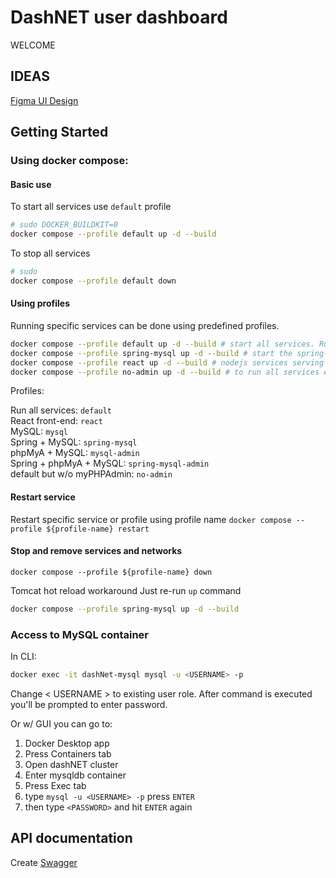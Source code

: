 # DashNET user dashboard

WELCOME

## IDEAS

[Figma UI Design](https://www.figma.com/file/5gYGYXs1BT93FdimScGZBo/DashNET?type=design&node-id=0%3A1&mode=design&t=Qkd4mO0Bza1LK9kD-1)

## Getting Started

### Using docker compose:

#### Basic use
To start all services use `default` profile

```bash
# sudo DOCKER_BUILDKIT=0
docker compose --profile default up -d --build
```

To stop all services

```bash
# sudo
docker compose --profile default down

```

#### Using profiles

Running specific services can be done using predefined profiles.

```bash
docker compose --profile default up -d --build # start all services. Run compose in detached mode (-d)
docker compose --profile spring-mysql up -d --build # start the spring-be and mysqldb services (spring-be depends on mysqldb service)
docker compose --profile react up -d --build # nodejs services serving fe
docker compose --profile no-admin up -d --build # to run all services except phpMyAdmin.
```

Profiles: <br>

Run all services: `default` <br>
React front-end: `react` <br>
MySQL: 			 `mysql` <br>
Spring + MySQL:  `spring-mysql` <br>
phpMyA + MySQL:  `mysql-admin` <br>
Spring + phpMyA + MySQL:  `spring-mysql-admin` <br>
default but w/o myPHPAdmin:  `no-admin` <br>

#### Restart service
Restart specific service or profile using profile name
`docker compose --profile ${profile-name} restart`

#### Stop and remove services and networks
`docker compose --profile ${profile-name} down`

Tomcat hot reload workaround
Just re-run `up` command
```bash
docker compose --profile spring-mysql up -d --build
```

### Access to MySQL container

In CLI:

```bash
docker exec -it dashNet-mysql mysql -u <USERNAME> -p
```

Change < USERNAME > to existing user role.
After command is executed you'll be prompted to enter password.

Or w/ GUI you can go to:
1. Docker Desktop app
2. Press Containers tab
3. Open dashNET cluster
4. Enter mysqldb container
5. Press Exec tab
6. type `mysql -u <USERNAME> -p` press `ENTER`
7. then type `<PASSWORD>` and hit `ENTER` again

## API documentation

Create [Swagger](https://swagger.io/)
